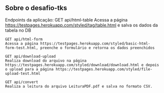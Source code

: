 ## Sobre o desafio-tks
Endpoints da aplicação:
    GET api/html-table
    Acessa a página https://testpages.herokuapp.com/styled/tag/table.html e salva os dados da tabela no DB

    GET api/html-form
    Acessa a página https://testpages.herokuapp.com/styled/basic-html-form-test.html, preenche o formulário e retorna os dados preenchidos

    GET api/download-upload
    Realiza download do arquivo na página https://testpages.herokuapp.com/styled/download/download.html e depois o upload para a página https://testpages.herokuapp.com/styled/file-upload-test.html

    GET api/convert
    Realiza a leitura do arquivo LeituraPDF.pdf e salva no formato CSV.
